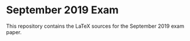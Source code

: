 # September 2019 Exam

This repository contains the LaTeX sources for the September 2019 exam paper.

